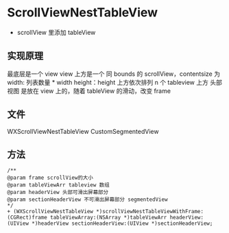 # ScrollViewNestTableView
* scrollView 里添加 tableView

## 实现原理
最底层是一个 view
view 上方是一个 同 bounds 的 scrollView，contentsize 为 width: 列表数量 * width  height：height
上方依次排列 n 个 tableview
上方 头部视图 是放在 view 上的，随着 tableView 的滑动，改变 frame

## 文件
WXScrollViewNestTableView
CustomSegmentedView

## 方法
```
/**
@param frame scrollView的大小
@param tableViewArr tableview 数组
@param headerView 头部可滑出屏幕部分
@param sectionHeaderView 不可滑出屏幕部分 segmentedView
*/
+ (WXScrollViewNestTableView *)scrollViewNestTableViewWithFrame:(CGRect)frame tableViewArray:(NSArray *)tableViewArr headerView:(UIView *)headerView sectionHeaderView:(UIView *)sectionHeaderView;
```

